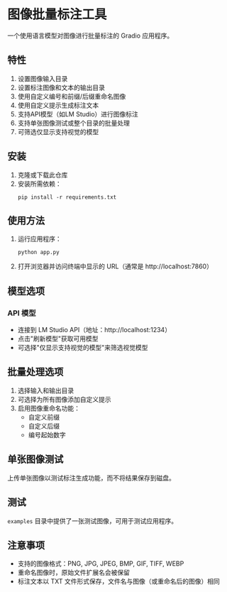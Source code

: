# 图像批量标注工具

一个使用语言模型对图像进行批量标注的 Gradio 应用程序。

## 特性

1. 设置图像输入目录
2. 设置标注图像和文本的输出目录
3. 使用自定义编号和前缀/后缀重命名图像
4. 使用自定义提示生成标注文本
5. 支持API模型（如LM Studio）进行图像标注
6. 支持单张图像测试或整个目录的批量处理
7. 可筛选仅显示支持视觉的模型

## 安装

1. 克隆或下载此仓库
2. 安装所需依赖：
   ```
   pip install -r requirements.txt
   ```

## 使用方法

1. 运行应用程序：
   ```
   python app.py
   ```

2. 打开浏览器并访问终端中显示的 URL（通常是 http://localhost:7860）

## 模型选项

### API 模型
- 连接到 LM Studio API（地址：http://localhost:1234）
- 点击"刷新模型"获取可用模型
- 可选择"仅显示支持视觉的模型"来筛选视觉模型

## 批量处理选项

1. 选择输入和输出目录
2. 可选择为所有图像添加自定义提示
3. 启用图像重命名功能：
   - 自定义前缀
   - 自定义后缀
   - 编号起始数字

## 单张图像测试

上传单张图像以测试标注生成功能，而不将结果保存到磁盘。

## 测试

`examples` 目录中提供了一张测试图像，可用于测试应用程序。

## 注意事项

- 支持的图像格式：PNG, JPG, JPEG, BMP, GIF, TIFF, WEBP
- 重命名图像时，原始文件扩展名会被保留
- 标注文本以 TXT 文件形式保存，文件名与图像（或重命名后的图像）相同